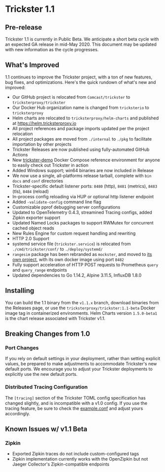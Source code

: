 # Trickster 1.1

## Pre-release

Trickster 1.1 is currently in Public Beta. We anticipate a short beta cycle with an expected GA release in mid-May 2020. This document may be updated with new information as the cycle progresses.

## What's Improved

1.1 continues to improve the Trickster project, with a ton of new features, bug fixes, and optimizations. Here's the quick rundown of what's new and improved:

- Our GitHub project is relocated from `Comcast/trickster` to `tricksterproxy/trickster`
- Our Docker Hub organization name is changed from `tricksterio` to `tricksterproxy`
- Helm charts are relocated to `tricksterproxy/helm-charts` and published at <https://helm.tricksterproxy.io>
- All project references and package imports updated per the project relocation
- All project packages are moved from `./internal` to `./pkg` to facilitate importation by other projects
- Trickster Releases are now published using fully-automated GitHub Actions
- New [trickster-demo](../deploy/trickster-demo) Docker Compose reference environment for anyone to easily check out Trickster in action
- Added Windows support; win64 binaries are now included in Release
- We now use a single, all-platforms release tarball, complete with `bin` `docs` and `conf` directories
- Trickster-specific default listener ports: `8480` (http), `8481` (metrics), `8483` (tls), `8484` (reload)
- In-process config reloading via HUP or optional http listener endpoint
- Added `-validate-config` command line flag
- Customizable pprof debugging server configurations
- Updated to OpenTelemetry 0.4.3, streamined Tracing configs, added Zipkin exporter support
- Updated Named Locks packages to support RWMutex for concurrent cached object reads
- New Rules Engine for custom request handling and rewriting
- HTTP 2.0 Support
- systemd service file (`trickster.service`) is relocated from `./cmd/trickster/conf/` to `./deploy/systemd/`
- `rangesim` package has been rebranded as `mockster`, and moved to [its own project](https://github.com/tricksterproxy/mockster), with its own docker image using port `8482`
- Fully support acceleration of HTTP POST requests to Prometheus `query` and `query_range` endpoints
- Updated dependencies to Go 1.14.2, Alpine 3.11.5, InfluxDB 1.8.0

## Installing

You can build the 1.1 binary from the `v1.1.x` branch, download binaries from the Releases page, or use the `tricksterproxy/trickster:1.1-beta` Docker image tag in containerized environments. Helm Charts version `1.5.0-beta1` is the chart release associated with Trickster v1.1.

## Breaking Changes from 1.0

### Port Changes

If you rely on default settings in your deployment, rather than setting explicit values, be prepared to make adjustments to accommodate Trickster's new default ports. We encourage you to adjust your Trickster deployments to explicitly use the new default ports.

### Distributed Tracing Configuration

The `[tracing]` section of the Trickster TOML config specification has changed slightly, and is incompatible with a v1.0 config. If you use the tracing feature, be sure to check the [example.conf](../cmd/trickster/conf/example.conf) and adjust yours accordingly.

## Known Issues w/ v1.1 Beta

### Zipkin

- Exported Zipkin traces do not include custom-configured tags
- Zipkin implementation currently works with the OpenZipkin but not Jaeger Collector's Zipkin-compatible endpoints
